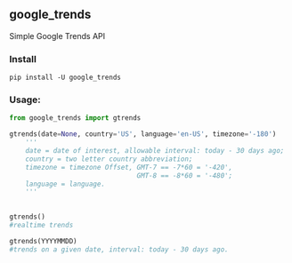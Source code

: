 ## google_trends

Simple Google Trends API


### Install

```
pip install -U google_trends
```

### Usage:
```python
from google_trends import gtrends

gtrends(date=None, country='US', language='en-US', timezone='-180')
    '''
    date = date of interest, allowable interval: today - 30 days ago;
    country = two letter country abbreviation;
    timezone = timezone Offset, GMT-7 == -7*60 = '-420',
                                GMT-8 == -8*60 = '-480';
    language = language.
    '''
 
 
gtrends()
#realtime trends

gtrends(YYYYMMDD)
#trends on a given date, interval: today - 30 days ago.
```
